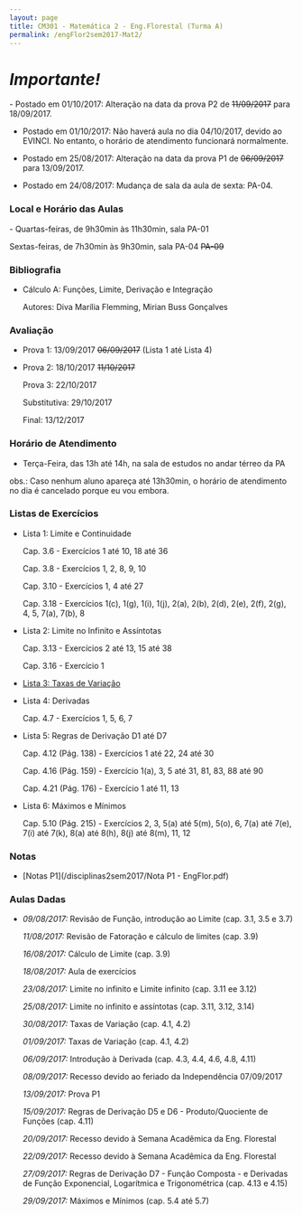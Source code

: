 ```yaml
---
layout: page
title: CM301 - Matemática 2 - Eng.Florestal (Turma A)
permalink: /engFlor2sem2017-Mat2/
---
```


<h1><b><i>Importante!</i></b></h1>
- Postado em 01/10/2017: Alteração na data da prova P2 de <strike>11/09/2017</strike> para 18/09/2017.

- Postado em 01/10/2017: Não haverá aula no dia 04/10/2017, devido ao EVINCI. No entanto, o horário de atendimento funcionará normalmente.

- Postado em 25/08/2017: Alteração na data da prova P1 de <strike>06/09/2017</strike> para 13/09/2017.

- Postado em 24/08/2017: Mudança de sala da aula de sexta: PA-04.

<h3>Local e Horário das Aulas</h3>
- Quartas-feiras, de 9h30min às 11h30min, sala PA-01

  Sextas-feiras, de 7h30min às 9h30min, sala PA-04 <strike>PA-09</strike>
  
<h3>Bibliografia</h3>

- Cálculo A: Funções, Limite, Derivação e Integração 
	
  Autores: Diva Marília Flemming, Mirian Buss Gonçalves

<h3>Avaliação</h3>

- Prova 1: 13/09/2017 <strike>06/09/2017</strike> (Lista 1 até Lista 4)
  
- Prova 2: 18/10/2017 <strike>11/10/2017</strike>
  
  Prova 3: 22/10/2017
  
  Substitutiva: 29/10/2017
  
  Final: 13/12/2017

<h3>Horário de Atendimento</h3>

- Terça-Feira, das 13h até 14h, na sala de estudos no andar térreo da PA

obs.: Caso nenhum aluno apareça até 13h30min, o horário de atendimento no dia é cancelado porque eu vou embora.

<h3>Listas de Exercícios</h3>

- Lista 1: Limite e Continuidade

  Cap. 3.6 - Exercícios 1 até 10, 18 até 36

  Cap. 3.8 - Exercícios 1, 2, 8, 9, 10

  Cap. 3.10 - Exercícios 1, 4 até 27

  Cap. 3.18 - Exercícios 1(c), 1(g), 1(i), 1(j), 2(a), 2(b), 2(d), 2(e), 2(f), 2(g), 4, 5, 7(a), 7(b), 8

- Lista 2: Limite no Infinito e Assíntotas

  Cap. 3.13 - Exercícios 2 até 13, 15 até 38

  Cap. 3.16 - Exercício 1
  
- [Lista 3: Taxas de Variação](/disciplinas2sem2017/Lista3-AEF-taxaVar.pdf)

- Lista 4: Derivadas

  Cap. 4.7 - Exercícios 1, 5, 6, 7
  
- Lista 5: Regras de Derivação D1 até D7

  Cap. 4.12 (Pág. 138) - Exercícios 1 até 22, 24 até 30

  Cap. 4.16 (Pág. 159) - Exercício 1(a), 3, 5 até 31, 81, 83, 88 até 90
  
  Cap. 4.21 (Pág. 176) - Exercício 1 até 11, 13
 
- Lista 6: Máximos e Mínimos

  Cap. 5.10 (Pág. 215) - Exercícios 2, 3, 5(a) até 5(m), 5(o), 6, 7(a) até 7(e), 7(i) até 7(k), 8(a) até 8(h), 8(j) até 8(m), 11, 12
  
<h3>Notas</h3>

- [Notas P1](/disciplinas2sem2017/Nota P1 - EngFlor.pdf)

<h3>Aulas Dadas</h3>

- _09/08/2017:_ Revisão de Função, introdução ao Limite (cap. 3.1, 3.5 e 3.7)

  _11/08/2017:_ Revisão de Fatoração e cálculo de limites (cap. 3.9)
  
  _16/08/2017:_ Cálculo de Limite (cap. 3.9)
  
  _18/08/2017:_ Aula de exercícios
  
  _23/08/2017:_ Limite no infinito e Limite infinito (cap. 3.11 ee 3.12)
  
  _25/08/2017:_ Limite no infinito e assíntotas (cap. 3.11, 3.12, 3.14)
  
  _30/08/2017:_ Taxas de Variação (cap. 4.1, 4.2)
  
  _01/09/2017:_ Taxas de Variação (cap. 4.1, 4.2)
  
  _06/09/2017:_ Introdução à Derivada (cap. 4.3, 4.4, 4.6, 4.8, 4.11)
  
  _08/09/2017:_ Recesso devido ao feriado da Independência 07/09/2017

  _13/09/2017:_ Prova P1
  
  _15/09/2017:_ Regras de Derivação D5 e D6 - Produto/Quociente de Funções (cap. 4.11)  
  
  _20/09/2017:_ Recesso devido à Semana Acadêmica da Eng. Florestal
  
  _22/09/2017:_ Recesso devido à Semana Acadêmica da Eng. Florestal

  _27/09/2017:_ Regras de Derivação D7 - Função Composta - e Derivadas de Função Exponencial, Logarítmica e Trigonométrica (cap. 4.13 e 4.15)
  
  _29/09/2017:_ Máximos e Mínimos (cap. 5.4 até 5.7)
